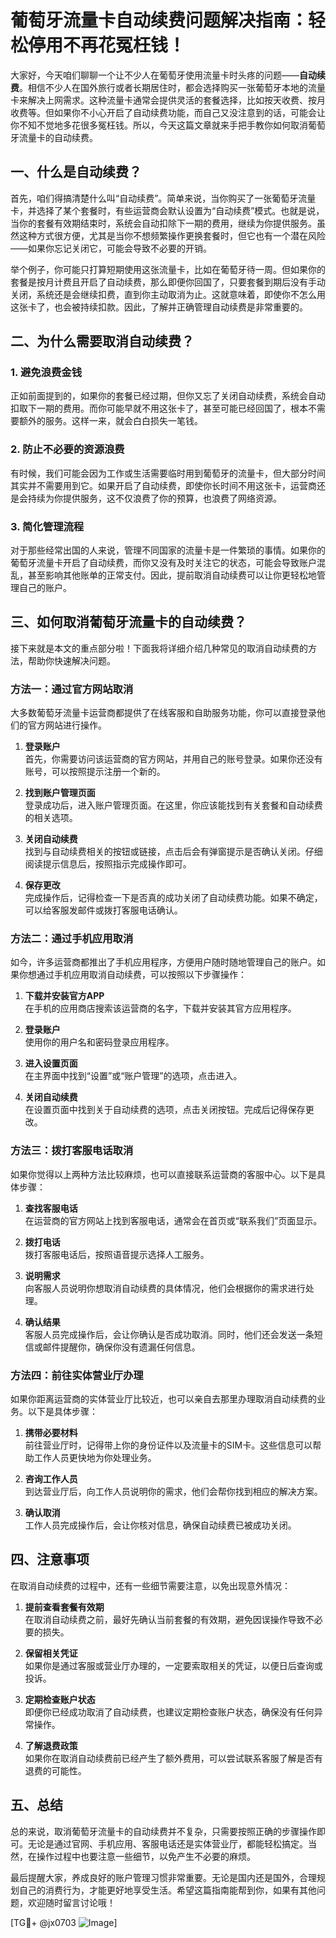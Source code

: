 # 葡萄牙流量卡自动续费问题解决指南：轻松停用不再花冤枉钱！

大家好，今天咱们聊聊一个让不少人在葡萄牙使用流量卡时头疼的问题——**自动续费**。相信不少人在国外旅行或者长期居住时，都会选择购买一张葡萄牙本地的流量卡来解决上网需求。这种流量卡通常会提供灵活的套餐选择，比如按天收费、按月收费等。但如果你不小心开启了自动续费功能，而自己又没注意到的话，可能会让你不知不觉地多花很多冤枉钱。所以，今天这篇文章就来手把手教你如何取消葡萄牙流量卡的自动续费。

## 一、什么是自动续费？

首先，咱们得搞清楚什么叫“自动续费”。简单来说，当你购买了一张葡萄牙流量卡，并选择了某个套餐时，有些运营商会默认设置为“自动续费”模式。也就是说，当你的套餐有效期结束时，系统会自动扣除下一期的费用，继续为你提供服务。虽然这种方式很方便，尤其是当你不想频繁操作更换套餐时，但它也有一个潜在风险——如果你忘记关闭它，可能会导致不必要的开销。

举个例子，你可能只打算短期使用这张流量卡，比如在葡萄牙待一周。但如果你的套餐是按月计费且开启了自动续费，那么即便你回国了，只要套餐到期后没有手动关闭，系统还是会继续扣费，直到你主动取消为止。这就意味着，即使你不怎么用这张卡了，也会被持续扣款。因此，了解并正确管理自动续费是非常重要的。

## 二、为什么需要取消自动续费？

### 1. 避免浪费金钱

正如前面提到的，如果你的套餐已经过期，但你又忘了关闭自动续费，系统会自动扣取下一期的费用。而你可能早就不用这张卡了，甚至可能已经回国了，根本不需要额外的服务。这样一来，就会白白损失一笔钱。

### 2. 防止不必要的资源浪费

有时候，我们可能会因为工作或生活需要临时用到葡萄牙的流量卡，但大部分时间其实并不需要用到它。如果开启了自动续费，即使你长时间不用这张卡，运营商还是会持续为你提供服务，这不仅浪费了你的预算，也浪费了网络资源。

### 3. 简化管理流程

对于那些经常出国的人来说，管理不同国家的流量卡是一件繁琐的事情。如果你的葡萄牙流量卡开启了自动续费，而你又没有及时关注它的状态，可能会导致账户混乱，甚至影响其他账单的正常支付。因此，提前取消自动续费可以让你更轻松地管理自己的账户。

## 三、如何取消葡萄牙流量卡的自动续费？

接下来就是本文的重点部分啦！下面我将详细介绍几种常见的取消自动续费的方法，帮助你快速解决问题。

### 方法一：通过官方网站取消

大多数葡萄牙流量卡运营商都提供了在线客服和自助服务功能，你可以直接登录他们的官方网站进行操作。

1. **登录账户**  
   首先，你需要访问该运营商的官方网站，并用自己的账号登录。如果你还没有账号，可以按照提示注册一个新的。

2. **找到账户管理页面**  
   登录成功后，进入账户管理页面。在这里，你应该能找到有关套餐和自动续费的相关选项。

3. **关闭自动续费**  
   找到与自动续费相关的按钮或链接，点击后会有弹窗提示是否确认关闭。仔细阅读提示信息后，按照指示完成操作即可。

4. **保存更改**  
   完成操作后，记得检查一下是否真的成功关闭了自动续费功能。如果不确定，可以给客服发邮件或拨打客服电话确认。

### 方法二：通过手机应用取消

如今，许多运营商都推出了手机应用程序，方便用户随时随地管理自己的账户。如果你想通过手机应用取消自动续费，可以按照以下步骤操作：

1. **下载并安装官方APP**  
   在手机的应用商店搜索该运营商的名字，下载并安装其官方应用程序。

2. **登录账户**  
   使用你的用户名和密码登录应用程序。

3. **进入设置页面**  
   在主界面中找到“设置”或“账户管理”的选项，点击进入。

4. **关闭自动续费**  
   在设置页面中找到关于自动续费的选项，点击关闭按钮。完成后记得保存更改。

### 方法三：拨打客服电话取消

如果你觉得以上两种方法比较麻烦，也可以直接联系运营商的客服中心。以下是具体步骤：

1. **查找客服电话**  
   在运营商的官方网站上找到客服电话，通常会在首页或“联系我们”页面显示。

2. **拨打电话**  
   拨打客服电话后，按照语音提示选择人工服务。

3. **说明需求**  
   向客服人员说明你想取消自动续费的具体情况，他们会根据你的需求进行处理。

4. **确认结果**  
   客服人员完成操作后，会让你确认是否成功取消。同时，他们还会发送一条短信或邮件提醒你，确保你没有遗漏任何信息。

### 方法四：前往实体营业厅办理

如果你距离运营商的实体营业厅比较近，也可以亲自去那里办理取消自动续费的业务。以下是具体步骤：

1. **携带必要材料**  
   前往营业厅时，记得带上你的身份证件以及流量卡的SIM卡。这些信息可以帮助工作人员更快地为你处理业务。

2. **咨询工作人员**  
   到达营业厅后，向工作人员说明你的需求，他们会帮你找到相应的解决方案。

3. **确认取消**  
   工作人员完成操作后，会让你核对信息，确保自动续费已被成功关闭。

## 四、注意事项

在取消自动续费的过程中，还有一些细节需要注意，以免出现意外情况：

1. **提前查看套餐有效期**  
   在取消自动续费之前，最好先确认当前套餐的有效期，避免因误操作导致不必要的损失。

2. **保留相关凭证**  
   如果你是通过客服或营业厅办理的，一定要索取相关的凭证，以便日后查询或投诉。

3. **定期检查账户状态**  
   即便你已经成功取消了自动续费，也建议定期检查账户状态，确保没有任何异常操作。

4. **了解退费政策**  
   如果你在取消自动续费前已经产生了额外费用，可以尝试联系客服了解是否有退费的可能性。

## 五、总结

总的来说，取消葡萄牙流量卡的自动续费并不复杂，只需要按照正确的步骤操作即可。无论是通过官网、手机应用、客服电话还是实体营业厅，都能轻松搞定。当然，在操作过程中也要注意一些细节，以免产生不必要的麻烦。

最后提醒大家，养成良好的账户管理习惯非常重要。无论是国内还是国外，合理规划自己的消费行为，才能更好地享受生活。希望这篇指南能帮到你，如果有其他问题，欢迎随时留言讨论哦！

[TG💪+ @jx0703 ![Image](https://github.com/user-attachments/assets/dbca1d08-cadb-493c-b0ec-ad6f7a83f270)]